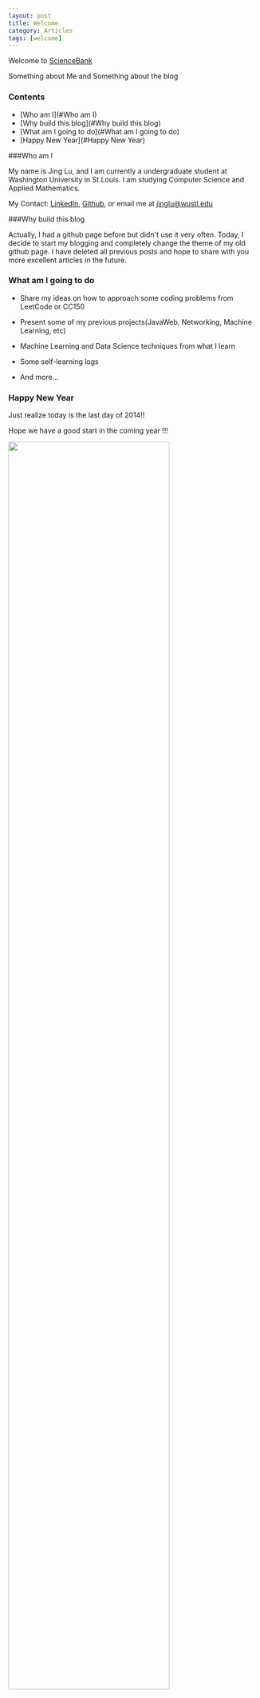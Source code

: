 ```yaml
---
layout: post
title: Welcome
category: Articles
tags: [welcome]
---
```


Welcome to [ScienceBank](https://startupjing.github.io)

Something about Me and Something about the blog

<!-- more -->

### Contents
- [Who am I](#Who am I)
- [Why build this blog](#Why build this blog)
- [What am I going to do](#What am I going to do)
- [Happy New Year](#Happy New Year)

<a name="Who am I"/>

###Who am I

My name is Jing Lu, and I am currently a undergraduate student at Washington University in St.Louis. I am studying Computer Science and Applied Mathematics.

My Contact: [LinkedIn](https://www.linkedin.com/in/jinglu111), [Github](https://github.com/startupjing), or email me at jinglu@wustl.edu

<a name="Why build this blog"/>

###Why build this blog

Actually, I had a github page before but didn't use it very often. Today, I decide to start my blogging and completely change the theme of my old github page. I have deleted all previous posts and hope to share with you more excellent articles in the future.

<a name="What am I going to do"/>

### What am I going to do

* Share my ideas on how to approach some coding problems from LeetCode or CC150

* Present some of my previous projects(JavaWeb, Networking, Machine Learning, etc)

* Machine Learning and Data Science techniques from what I learn

* Some self-learning logs

* And more... 

<a name="Happy New Year"/>

### Happy New Year

Just realize today is the last day of 2014!!

Hope we have a good start in the coming year !!!

<img src="http://www.happynewyearwishess.com/wp-content/uploads/2014/12/happy-new-year-2015.jpg" height=80% width=80%>





